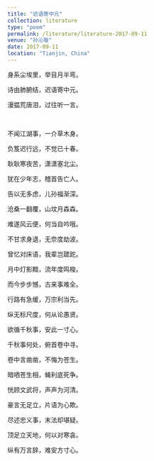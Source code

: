 ```yaml
---
title: "迟语寄中元"
collection: literature
type: "poem"
permalink: /literature/literature-2017-09-11
venue: "孙沁璇"
date: 2017-09-11
location: "Tianjin, China"
---
```


身系尘埃里，举目月半弯。

诗由肺腑结，迟语寄中元。

漫揾荒唐泪，过往听一言。

<br>

不闻江湖事，一介草木身。

负笈迟行远，不觉已十春。

耿耿寒夜苦，潇潇塞北尘。

犹在少年志，稽首告亡人。

告以无多虑，儿孙福渐深。

沧桑一翻覆，山坟月森森。

难遂风云便，何当自吟哦。

不甘求身退，无奈度劫波。

曾忆对床语，我辈岂蹉跎。

月中灯影黯，流年度鸣梭。

而今步步憾，古来事难全。

行路有急缓，万宗利当先。

纵无标尺度，何从论愚贤。

欲循千秋事，安此一寸心。

千秋事何处，俯首卷中寻。

卷中言凿凿，不悔为苍生。

暗哂苍生相，蝇利底死争。

恍顾文武将，声声为河清。

豪言无足立，片语为心欺。

尽述忠义事，末法却堪疑。

顶足立天地，何以对寒衾。

纵有万言辞，难安方寸心。



